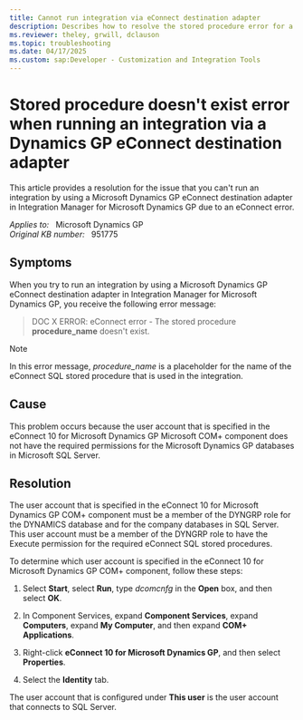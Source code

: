 ```yaml
---
title: Cannot run integration via eConnect destination adapter
description: Describes how to resolve the stored procedure error for a Microsoft Dynamics GP eConnect destination adapter in Integration Manager for Microsoft Dynamics GP.
ms.reviewer: theley, grwill, dclauson
ms.topic: troubleshooting
ms.date: 04/17/2025
ms.custom: sap:Developer - Customization and Integration Tools
---
```

# Stored procedure doesn't exist error when running an integration via a Dynamics GP eConnect destination adapter

This article provides a resolution for the issue that you can't run an integration by using a Microsoft Dynamics GP eConnect destination adapter in Integration Manager for Microsoft Dynamics GP due to an eConnect error.

_Applies to:_ &nbsp; Microsoft Dynamics GP  
_Original KB number:_ &nbsp; 951775

## Symptoms

When you try to run an integration by using a Microsoft Dynamics GP eConnect destination adapter in Integration Manager for Microsoft Dynamics GP, you receive the following error message:

> DOC X ERROR: eConnect error - The stored procedure **procedure_name** doesn't exist.

> [!NOTE]
> In this error message, *procedure_name* is a placeholder for the name of the eConnect SQL stored procedure that is used in the integration.

## Cause

This problem occurs because the user account that is specified in the eConnect 10 for Microsoft Dynamics GP Microsoft COM+ component does not have the required permissions for the Microsoft Dynamics GP databases in Microsoft SQL Server.

## Resolution

The user account that is specified in the eConnect 10 for Microsoft Dynamics GP COM+ component must be a member of the DYNGRP role for the DYNAMICS database and for the company databases in SQL Server. This user account must be a member of the DYNGRP role to have the Execute permission for the required eConnect SQL stored procedures.

To determine which user account is specified in the eConnect 10 for Microsoft Dynamics GP COM+ component, follow these steps:

1. Select **Start**, select **Run**, type *dcomcnfg* in the **Open** box, and then select **OK**.

2. In Component Services, expand **Component Services**, expand **Computers**, expand **My Computer**, and then expand **COM+ Applications**.

3. Right-click **eConnect 10 for Microsoft Dynamics GP**, and then select **Properties**.

4. Select the **Identity** tab.

The user account that is configured under **This user** is the user account that connects to SQL Server.
